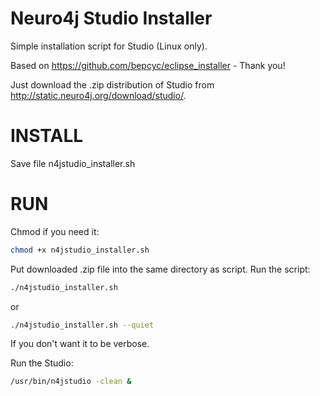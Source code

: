 Neuro4j Studio Installer
=================

Simple installation script for Studio (Linux only).



Based on https://github.com/bepcyc/eclipse_installer - Thank you!

Just download the .zip distribution of Studio from http://static.neuro4j.org/download/studio/.


INSTALL
=======

Save file   n4jstudio_installer.sh

RUN
===

Chmod if you need it:

```bash
chmod +x n4jstudio_installer.sh
```

Put downloaded .zip file into the same directory as script.
Run the script:

```bash
./n4jstudio_installer.sh
```

or

```bash
./n4jstudio_installer.sh --quiet
```

If you don't want it to be verbose.

Run the Studio:

```bash
/usr/bin/n4jstudio -clean &
```



